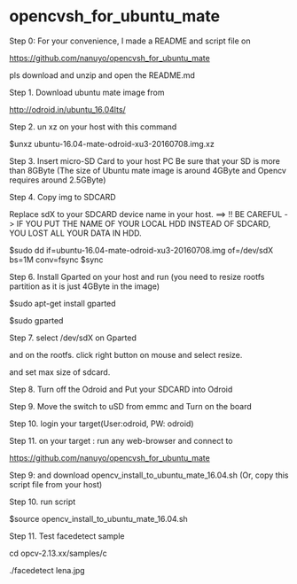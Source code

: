# opencvsh_for_ubuntu_mate

Step 0: For your convenience, I made a README and script file on

https://github.com/nanuyo/opencvsh_for_ubuntu_mate

pls download and unzip and open the README.md

Step 1. Download ubuntu mate image from

http://odroid.in/ubuntu_16.04lts/

Step 2. un xz on your host with this command

$unxz ubuntu-16.04-mate-odroid-xu3-20160708.img.xz

Step 3. Insert micro-SD Card to your host PC
            Be sure that your SD is more than 8GByte
            (The size of Ubuntu mate image is around 4GByte and Opencv requires around 2.5GByte)

Step 4. Copy img to SDCARD 

Replace sdX to your SDCARD device name in your host.
==> !! BE CAREFUL -> IF YOU PUT THE NAME OF YOUR LOCAL HDD INSTEAD OF SDCARD, YOU LOST ALL YOUR DATA IN HDD.

$sudo dd if=ubuntu-16.04-mate-odroid-xu3-20160708.img of=/dev/sdX bs=1M conv=fsync
$sync

Step 6. Install Gparted on your host and run
(you need to resize rootfs partition as it is just 4GByte in the image)

$sudo apt-get install gparted

$sudo gparted

Step 7. select /dev/sdX on Gparted

and on the rootfs. click right button on mouse and select resize.

and set max size of sdcard.

 
Step 8. Turn off the Odroid and Put your SDCARD into Odroid

Step 9. Move the switch to uSD from emmc and Turn on the board

Step 10. login your target(User:odroid, PW: odroid)

Step 11. on your target : run any web-browser and connect to

https://github.com/nanuyo/opencvsh_for_ubuntu_mate

Step 9: and download opencv_install_to_ubuntu_mate_16.04.sh
(Or, copy this script file from your host)

Step 10. run script

$source opencv_install_to_ubuntu_mate_16.04.sh


Step 11. Test facedetect sample

cd opcv-2.13.xx/samples/c

./facedetect lena.jpg




